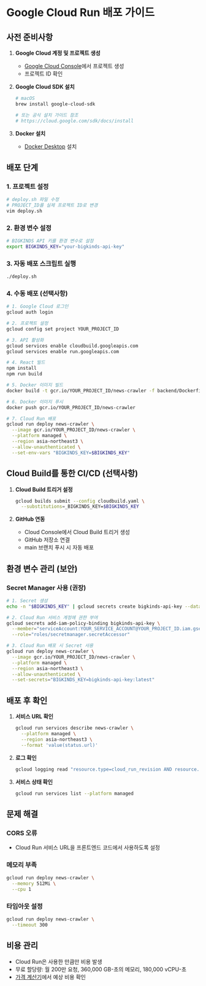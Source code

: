 # Google Cloud Run 배포 가이드

## 사전 준비사항

1. **Google Cloud 계정 및 프로젝트 생성**
   - [Google Cloud Console](https://console.cloud.google.com)에서 프로젝트 생성
   - 프로젝트 ID 확인

2. **Google Cloud SDK 설치**
   ```bash
   # macOS
   brew install google-cloud-sdk
   
   # 또는 공식 설치 가이드 참조
   # https://cloud.google.com/sdk/docs/install
   ```

3. **Docker 설치**
   - [Docker Desktop](https://www.docker.com/products/docker-desktop) 설치

## 배포 단계

### 1. 프로젝트 설정

```bash
# deploy.sh 파일 수정
# PROJECT_ID를 실제 프로젝트 ID로 변경
vim deploy.sh
```

### 2. 환경 변수 설정

```bash
# BIGKINDS API 키를 환경 변수로 설정
export BIGKINDS_KEY="your-bigkinds-api-key"
```

### 3. 자동 배포 스크립트 실행

```bash
./deploy.sh
```

### 4. 수동 배포 (선택사항)

```bash
# 1. Google Cloud 로그인
gcloud auth login

# 2. 프로젝트 설정
gcloud config set project YOUR_PROJECT_ID

# 3. API 활성화
gcloud services enable cloudbuild.googleapis.com
gcloud services enable run.googleapis.com

# 4. React 빌드
npm install
npm run build

# 5. Docker 이미지 빌드
docker build -t gcr.io/YOUR_PROJECT_ID/news-crawler -f backend/Dockerfile .

# 6. Docker 이미지 푸시
docker push gcr.io/YOUR_PROJECT_ID/news-crawler

# 7. Cloud Run 배포
gcloud run deploy news-crawler \
  --image gcr.io/YOUR_PROJECT_ID/news-crawler \
  --platform managed \
  --region asia-northeast3 \
  --allow-unauthenticated \
  --set-env-vars "BIGKINDS_KEY=$BIGKINDS_KEY"
```

## Cloud Build를 통한 CI/CD (선택사항)

1. **Cloud Build 트리거 설정**
   ```bash
   gcloud builds submit --config cloudbuild.yaml \
     --substitutions=_BIGKINDS_KEY=$BIGKINDS_KEY
   ```

2. **GitHub 연동**
   - Cloud Console에서 Cloud Build 트리거 생성
   - GitHub 저장소 연결
   - main 브랜치 푸시 시 자동 배포

## 환경 변수 관리 (보안)

### Secret Manager 사용 (권장)

```bash
# 1. Secret 생성
echo -n "$BIGKINDS_KEY" | gcloud secrets create bigkinds-api-key --data-file=-

# 2. Cloud Run 서비스 계정에 권한 부여
gcloud secrets add-iam-policy-binding bigkinds-api-key \
  --member="serviceAccount:YOUR_SERVICE_ACCOUNT@YOUR_PROJECT_ID.iam.gserviceaccount.com" \
  --role="roles/secretmanager.secretAccessor"

# 3. Cloud Run 배포 시 Secret 사용
gcloud run deploy news-crawler \
  --image gcr.io/YOUR_PROJECT_ID/news-crawler \
  --platform managed \
  --region asia-northeast3 \
  --allow-unauthenticated \
  --set-secrets="BIGKINDS_KEY=bigkinds-api-key:latest"
```

## 배포 후 확인

1. **서비스 URL 확인**
   ```bash
   gcloud run services describe news-crawler \
     --platform managed \
     --region asia-northeast3 \
     --format 'value(status.url)'
   ```

2. **로그 확인**
   ```bash
   gcloud logging read "resource.type=cloud_run_revision AND resource.labels.service_name=news-crawler" --limit 50
   ```

3. **서비스 상태 확인**
   ```bash
   gcloud run services list --platform managed
   ```

## 문제 해결

### CORS 오류
- Cloud Run 서비스 URL을 프론트엔드 코드에서 사용하도록 설정

### 메모리 부족
```bash
gcloud run deploy news-crawler \
  --memory 512Mi \
  --cpu 1
```

### 타임아웃 설정
```bash
gcloud run deploy news-crawler \
  --timeout 300
```

## 비용 관리

- Cloud Run은 사용한 만큼만 비용 발생
- 무료 할당량: 월 200만 요청, 360,000 GB-초의 메모리, 180,000 vCPU-초
- [가격 계산기](https://cloud.google.com/products/calculator)에서 예상 비용 확인